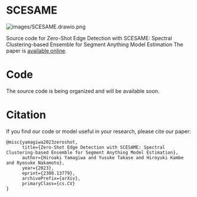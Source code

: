 # SCESAME

![images/SCESAME.drawio.png](images/SCESAME.drawio.png)

Source code for Zero-Shot Edge Detection with SCESAME: Spectral Clustering-based Ensemble for Segment Anything Model Estimation The paper is [available online](https://arxiv.org/abs/2308.13779).

# Code
The source code is being organized and will be available soon. 


# Citation
If you find our code or model useful in your research, please cite our paper:
```
@misc{yamagiwa2023zeroshot,
      title={Zero-Shot Edge Detection with SCESAME: Spectral Clustering-based Ensemble for Segment Anything Model Estimation}, 
      author={Hiroaki Yamagiwa and Yusuke Takase and Hiroyuki Kambe and Ryosuke Nakamoto},
      year={2023},
      eprint={2308.13779},
      archivePrefix={arXiv},
      primaryClass={cs.CV}
}
```